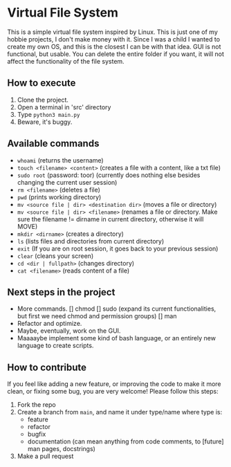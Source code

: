 # Virtual File System  

This is a simple virtual file system inspired by Linux. This is just one of my hobbie projects, I don't make money with it. Since I was a child I wanted to create my own OS, and this is the closest I can be with that idea.
GUI is not functional, but usable. You can delete the entire folder if you want, it will not affect the functionality of the file system.

## How to execute

1. Clone the project.
2. Open a terminal in 'src' directory
3. Type `python3 main.py`
4. Beware, it's buggy.

## Available commands

* `whoami` (returns the username)
* `touch <filename> <content>` (creates a file with a content, like a txt file)
* `sudo root` (password: toor) (currently does nothing else besides changing the current user session)
* `rm <filename>` (deletes a file)
* `pwd` (prints working directory)
* `mv <source file | dir> <destination dir>` (moves a file or directory)
* `mv <source file | dir> <filename>` (renames a file or directory. Make sure the filename != dirname in current directory, otherwise it will MOVE)
* `mkdir <dirname>` (creates a directory)
* `ls` (lists files and directories from current directory)
* `exit` (If you are on root session, it goes back to your previous session)
* `clear` (cleans your screen)
* `cd <dir | fullpath>` (changes directory)
* `cat <filename>` (reads content of a file)

## Next steps in the project

* More commands.
    [] chmod
    [] sudo (expand its current functionalities, but first we need chmod and permission groups)
    [] man
* Refactor and optimize.
* Maybe, eventually, work on the GUI.
* Maaaaybe implement some kind of bash language, or an entirely new language to create scripts.

## How to contribute

If you feel like adding a new feature, or improving the code to make it more clean, or fixing some bug, you are very welcome! Please follow this steps:

1. Fork the repo
2. Create a branch from `main`, and name it under type/name where type is:
    - feature
    - refactor
    - bugfix
    - documentation (can mean anything from code comments, to [future] man pages, docstrings)
3. Make a pull request


